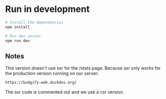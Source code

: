 # Run in development


```bash
# Install the dependencies
npm install

# Run dev server
npm run dev
```

## Notes
This version doesn't use ssr for the /stats page. Because ssr only works for the production version running on our server:

```bash
https://budgify-web.duckdns.org/
```

The ssr code is commented out and we use a csr version.
